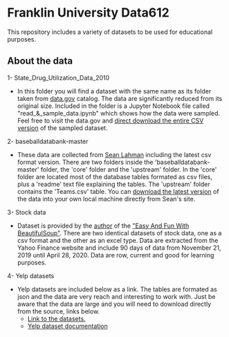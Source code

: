 # Franklin University Data612

This repository includes a variety of datasets to be used for educational purposes. 

## About the data

1- State_Drug_Utilization_Data_2010

  - In this folder you will find a dataset with the same name as its folder taken from [data.gov](https://catalog.data.gov/dataset/state-drug-utilization-data-2010-81ad0) catalog. The data are significantly reduced from its original size. Included in the folder is a Jupyter Notebook file called "read_&_sample_data.ipynb" which shows how the data were sampled. Feel free to visit the data.gov and [direct download the entire CSV version](https://data.medicaid.gov/api/views/mmgn-kvy5/rows.csv?accessType=DOWNLOAD) of the sampled dataset. 

2- baseballdatabank-master

  - These data are collected from [Sean Lahman](http://www.seanlahman.com/about/) including the latest csv format version. There are two folders inside the 'baseballdatabank-master' folder, the 'core' folder and the 'upstream' folder. In the 'core' folder are located most of the database tables formated as csv files, plus a 'readme' text file explaining the tables. The 'upstream' folder contains the 'Teams.csv' table. You can [download the latest version](http://www.seanlahman.com/baseball-archive/statistics/) of the data into your own local machine directly from Sean's site. 

3- Stock data

  - Dataset is provided by the [author](https://github.com/tonysla) of the ["Easy And Fun With BeautifulSoup"](https://github.com/tonysla/Easy-And-Fun-With-BeautifulSoup). There are two identical datasets of stock data, one as a csv format and the other as an excel type. Data are extracted from the Yahoo Finance website and include 90 days of data from November 21, 2019 until April 28, 2020. Data are row, current and good for learning purposes. 

4- Yelp datasets   

- Yelp datasets are included below as a link. The tables are formated as json and the data are very reach and interesting to work with. Just be aware that the data are large and you will need to download directly from the source, links below.  
  - [Link to the datasets.](https://www.yelp.com/dataset)
  - [Yelp dataset documentation](https://www.yelp.com/dataset/documentation/main)
